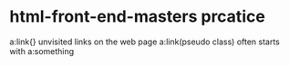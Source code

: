 # html-front-end-masters prcatice
a:link{} unvisited links on the web page
a:link(pseudo class) often starts with a:something
